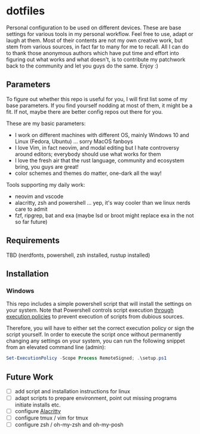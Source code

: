# dotfiles

Personal configuration to be used on different devices. These are base settings
for various tools in my personal workflow. Feel free to use, adapt or laugh at
them. Most of their contents are not my own creative work, but stem from
various sources, in fact far to many for me to recall. All I can do to thank
those anonymous authors which have put time and effort into figuring out what
works and what doesn't, is to contribute my patchwork back to the community and
let you guys do the same. Enjoy :)


## Parameters

To figure out whether this repo is useful for you, I will first list some of my
base parameters. If you find yourself nodding at most of them, it might be
a fit. If not, maybe there are better config repos out there for you.

These are my basic parameters:

 * I work on different machines with different OS, mainly Windows 10 and Linux
   (Fedora, Ubuntu) ... sorry MacOS fanboys
 * I love Vim, in fact neovim, and modal editing but I hate controversy around
   editors; everybody should use what works for them
 * I love the fresh air that the rust language, community and ecosystem bring,
   you guys are great!
 * color schemes and themes do matter, one-dark all the way!

Tools supporting my daily work:

 * neovim and vscode
 * alacritty, zsh and powershell ... yep, it's way cooler than we linux nerds
   care to admit
 * fzf, ripgrep, bat and exa (maybe lsd or broot might replace exa in the not
   so far future)


## Requirements

TBD (nerdfonts, powershell, zsh installed, rustup installed)


## Installation

### Windows

This repo includes a simple powershell script that will install the settings on
your system. Note that Powershell controls script execution
[through execution policies](https://docs.microsoft.com/en-us/powershell/module/microsoft.powershell.core/about/about_execution_policies)
to prevent execution of scripts from dubious sources.

Therefore, you will have to either set the correct execution policy or sign the
script yourself. In order to execute the script once without permanently
changing any settings on your system, you can run the following snippet from an
elevated command line (admin):

```powershell
Set-ExecutionPolicy -Scope Process RemoteSigned; .\setup.ps1
```

## Future Work 

 * [ ] add script and installation instructions for linux
 * [ ] adapt scripts to prepare environment, point out missing programs
   initiate installs etc.
 * [ ] configure [Alacritty](https://github.com/jwilm/alacritty)
 * [ ] configure tmux / vim for tmux
 * [ ] configure zsh / oh-my-zsh and oh-my-posh